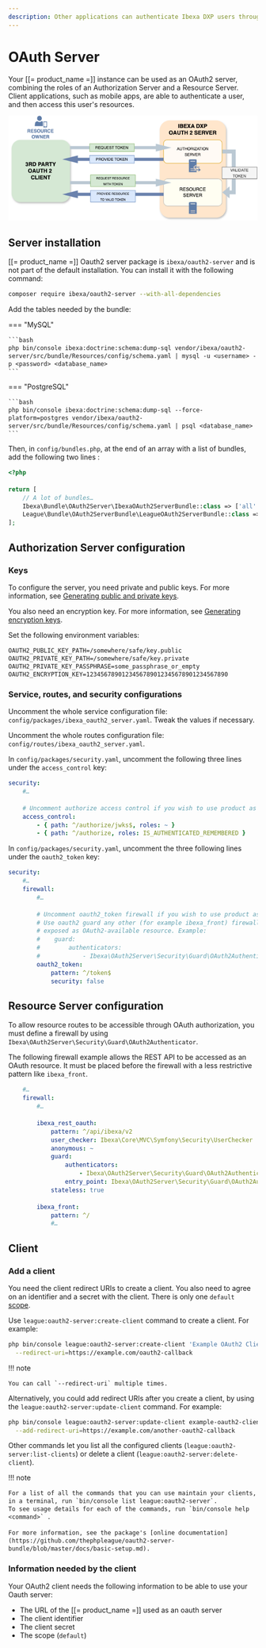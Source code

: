 ```yaml
---
description: Other applications can authenticate Ibexa DXP users through OAuth2 protocol then access to their resources on the platform.
---
```


# OAuth Server

Your [[= product_name =]] instance can be used as an OAuth2 server, combining the roles of an Authorization Server and a Resource Server.
Client applications, such as mobile apps, are able to authenticate a user, and then access this user's resources.

![OAuth2 Server](img/oauth2-server.png)

## Server installation

[[= product_name =]] Oauth2 server package is `ibexa/oauth2-server` and is not part of the default installation.
You can install it with the following command:

```bash
composer require ibexa/oauth2-server --with-all-dependencies
```

Add the tables needed by the bundle:

=== "MySQL"

    ```bash
    php bin/console ibexa:doctrine:schema:dump-sql vendor/ibexa/oauth2-server/src/bundle/Resources/config/schema.yaml | mysql -u <username> -p <password> <database_name>
    ```

=== "PostgreSQL"

    ```bash
    php bin/console ibexa:doctrine:schema:dump-sql --force-platform=postgres vendor/ibexa/oauth2-server/src/bundle/Resources/config/schema.yaml | psql <database_name>
    ```

Then, in `config/bundles.php`, at the end of an array with a list of bundles, add the following two lines :

```php
<?php

return [
    // A lot of bundles…
    Ibexa\Bundle\OAuth2Server\IbexaOAuth2ServerBundle::class => ['all' => true],
    League\Bundle\OAuth2ServerBundle\LeagueOAuth2ServerBundle::class => ['all' => true],
];
```

## Authorization Server configuration

### Keys

To configure the server, you need private and public keys.
For more information, see [Generating public and private keys](https://oauth2.thephpleague.com/installation/#generating-public-and-private-keys).

You also need an encryption key.
For more information, see [Generating encryption keys](https://oauth2.thephpleague.com/installation/#generating-encryption-keys).

Set the following environment variables:

```
OAUTH2_PUBLIC_KEY_PATH=/somewhere/safe/key.public
OAUTH2_PRIVATE_KEY_PATH=/somewhere/safe/key.private
OAUTH2_PRIVATE_KEY_PASSPHRASE=some_passphrase_or_empty
OAUTH2_ENCRYPTION_KEY=1234567890123456789012345678901234567890
```

### Service, routes, and security configurations

Uncomment the whole service configuration file: `config/packages/ibexa_oauth2_server.yaml`.
Tweak the values if necessary.

Uncomment the whole routes configuration file: `config/routes/ibexa_oauth2_server.yaml`.

In `config/packages/security.yaml`, uncomment the following three lines under the `access_control` key:

```yaml
security:
    #…

    # Uncomment authorize access control if you wish to use product as an OAuth2 Server
    access_control:
        - { path: ^/authorize/jwks$, roles: ~ }
        - { path: ^/authorize, roles: IS_AUTHENTICATED_REMEMBERED }
```

In `config/packages/security.yaml`, uncomment the three following lines under the `oauth2_token` key:

```yaml
security:
    #…
    firewall:
        #…

        # Uncomment oauth2_token firewall if you wish to use product as an OAuth2 Server.
        # Use oauth2 guard any other (for example ibexa_front) firewall you wish to be
        # exposed as OAuth2-available resource. Example:
        #    guard:
        #        authenticators:
        #            - Ibexa\OAuth2Server\Security\Guard\OAuth2Authenticator
        oauth2_token:
            pattern: ^/token$
            security: false
```

## Resource Server configuration

To allow resource routes to be accessible through OAuth authorization,
you must define a firewall by using `Ibexa\OAuth2Server\Security\Guard\OAuth2Authenticator`.

The following firewall example allows the REST API to be accessed as an OAuth resource.
It must be placed before the firewall with a less restrictive pattern like `ibexa_front`.

```yaml
    #…
    firewall:
        #…

        ibexa_rest_oauth:
            pattern: ^/api/ibexa/v2
            user_checker: Ibexa\Core\MVC\Symfony\Security\UserChecker
            anonymous: ~
            guard:
                authenticators:
                    - Ibexa\OAuth2Server\Security\Guard\OAuth2Authenticator
                entry_point: Ibexa\OAuth2Server\Security\Guard\OAuth2Authenticator
            stateless: true

        ibexa_front:
            pattern: ^/
            #…
```

## Client

### Add a client

You need the client redirect URIs to create a client.
You also need to agree on an identifier and a secret with the client.
There is only one `default` [scope](https://oauth.net/2/scope/).

Use `league:oauth2-server:create-client` command to create a client.
For example:

```bash
php bin/console league:oauth2-server:create-client 'Example OAuth2 Client' example-oauth2-client 9876543210987654321098765432109876543210 --scope=default \
  --redirect-uri=https://example.com/oauth2-callback
```

!!! note

    You can call `--redirect-uri` multiple times.

Alternatively, you could add redirect URIs after you create a client, by using the `league:oauth2-server:update-client` command.
For example:

```bash
php bin/console league:oauth2-server:update-client example-oauth2-client \
  --add-redirect-uri=https://example.com/another-oauth2-callback
```

Other commands let you list all the configured clients (`league:oauth2-server:list-clients`)
or delete a client (`league:oauth2-server:delete-client`).

!!! note

    For a list of all the commands that you can use maintain your clients, in a terminal, run `bin/console list league:oauth2-server`.
    To see usage details for each of the commands, run `bin/console help <command>` . 

    For more information, see the package's [online documentation](https://github.com/thephpleague/oauth2-server-bundle/blob/master/docs/basic-setup.md).

### Information needed by the client

Your OAuth2 client needs the following information to be able to use your Oauth server:

- The URL of the [[= product_name =]] used as an oauth server
- The client identifier
- The client secret
- The scope (`default`)
